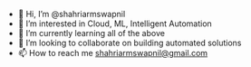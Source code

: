 - 👋 Hi, I’m @shahriarmswapnil
- 👀 I’m interested in Cloud, ML, Intelligent Automation
- 🌱 I’m currently learning all of the above
- 💞️ I’m looking to collaborate on building automated solutions
- 📫 How to reach me shahriarmswapnil@gmail.com

<!---
shahriarmswapnil/shahriarmswapnil is a ✨ special ✨ repository because its `README.md` (this file) appears on your GitHub profile.
You can click the Preview link to take a look at your changes.
--->
